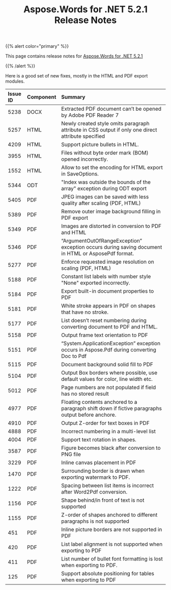 ﻿---
title: Aspose.Words for .NET 5.2.1 Release Notes
second_title: Aspose.Words for .NET
articleTitle: Aspose.Words for .NET 5.2.1 Release Notes
linktitle: Aspose.Words for .NET 5.2.1 Release Notes
description: "Aspose.Words for .NET 5.2.1 Release Notes – the latest updates and fixes."
type: docs
weight: 40
url: /net/aspose-words-for-net-5-2-1-release-notes/
---

{{% alert color="primary" %}}

This page contains release notes for [Aspose.Words for .NET 5.2.1](https://downloads.aspose.com/words/net/new-releases/aspose.words-for-.net-5.2.1/)

{{% /alert %}}

Here is a good set of new fixes, mostly in the HTML and PDF export modules.

|Issue ID |Component |Summary |
| :- | :- | :- |
|5238 |DOCX |Extracted PDF document can’t be opened by Adobe PDF Reader 7 |
|5257 |HTML |Newly created style omits paragraph attribute in CSS output if only one direct attribute specified |
|4209 |HTML |Support picture bullets in HTML. |
|3955 |HTML |Files without byte order mark (BOM) opened incorrectly. |
|1552 |HTML |Allow to set the encoding for HTML export in SaveOptions. |
|5344 |ODT |"Index was outside the bounds of the array" exception during ODT export |
|5405 |PDF |JPEG images can be saved with less quality after scaling (PDF, HTML) |
|5389 |PDF |Remove outer image background filling in PDF export |
|5349 |PDF |Images are distorted in conversion to PDF and HTML |
|5346 |PDF |“ArgumentOutOfRangeException” exception occurs during saving document in HTML or AsposePdf format. |
|5277 |PDF |Enforce requested image resolution on scaling (PDF, HTML) |
|5188 |PDF |Constant list labels with number style "None" exported incorrectly. |
|5184 |PDF |Export built-in document properties to PDF |
|5181 |PDF |White stroke appears in PDF on shapes that have no stroke. |
|5177 |PDF |List doesn’t reset numbering during converting document to PDF and HTML. |
|5158 |PDF |Output frame text orientation to PDF |
|5151 |PDF |“System.ApplicationException” exception occurs in Aspose.Pdf during converting Doc to Pdf |
|5115 |PDF |Document background solid fill to PDF |
|5104 |PDF |Output Box borders where possible, use default values for color, line width etc. |
|5012 |PDF |Page numbers are not populated if field has no stored result |
|4977 |PDF |Floating contents anchored to a paragraph shift down if fictive paragraphs output before anchore. |
|4910 |PDF |Output Z-order for text boxes in PDF |
|4888 |PDF |Incorrect numbering in a multi-level list |
|4004 |PDF |Support text rotation in shapes. |
|3587 |PDF |Figure becomes black after conversion to PNG file |
|3229 |PDF |Inline canvas placement in PDF |
|1470 |PDF |Surrounding border is drawn when exporting watermark to PDF. |
|1222 |PDF |Spacing between list items is incorrect after Word2Pdf conversion. |
|1156 |PDF |Shape behind/in front of text is not supported |
|1155 |PDF |Z-order of shapes anchored to different paragraphs is not supported |
|451 |PDF |Inline picture borders are not supported in PDF |
|420 |PDF |List label alignment is not supported when exporting to PDF |
|411 |PDF |List number of bullet font formatting is lost when exporting to PDF. |
|125 |PDF |Support absolute positioning for tables when exporting to PDF |


